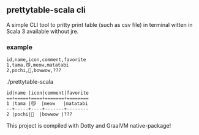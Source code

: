 ## prettytable-scala cli

A simple CLI tool to pritty print table (such as csv file) in terminal witten in Scala 3 available without jre.

### example

```test.csv
id,name,icon,comment,favorite
1,tama,😼,meow,matatabi
2,pochi,🐶,bowwow,???
```

./prettytable-scala

```shell
id|name |icon|comment|favorite
==+=====+====+=======+========
1 |tama |😼  |meow   |matatabi
--+-----+----+-------+--------
2 |pochi|🐶  |bowwow |???
```

This project is compiled with Dotty and GraalVM native-package!

